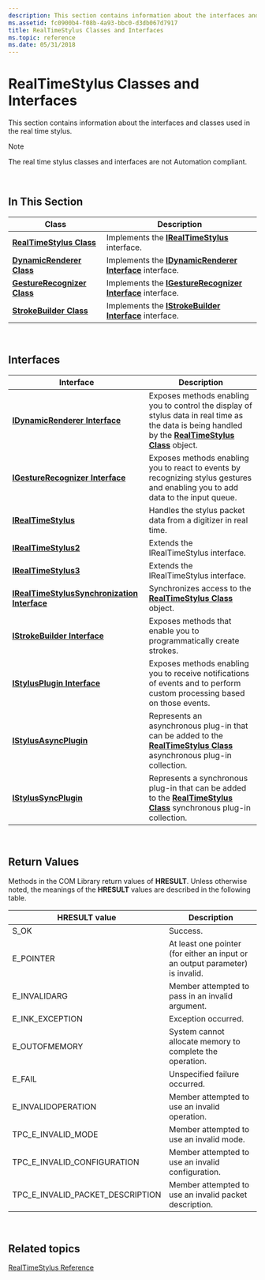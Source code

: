 ```yaml
---
description: This section contains information about the interfaces and classes used in the real time stylus.
ms.assetid: fc0900b4-f08b-4a93-bbc0-d3db067d7917
title: RealTimeStylus Classes and Interfaces
ms.topic: reference
ms.date: 05/31/2018
---
```


# RealTimeStylus Classes and Interfaces

This section contains information about the interfaces and classes used in the real time stylus.

> [!Note]  
> The real time stylus classes and interfaces are not Automation compliant.

 

## In This Section



| Class                                                      | Description                                                                                     |
|------------------------------------------------------------|-------------------------------------------------------------------------------------------------|
| [**RealTimeStylus Class**](realtimestylus-class.md)       | Implements the [**IRealTimeStylus**](/windows/desktop/api/RTSCom/nn-rtscom-irealtimestylus) interface.<br/>                 |
| [**DynamicRenderer Class**](/previous-versions/windows/desktop/legacy/ms701168(v=vs.85))     | Implements the [**IDynamicRenderer Interface**](/windows/desktop/api/RTSCom/nn-rtscom-idynamicrenderer) interface.<br/>     |
| [**GestureRecognizer Class**](gesturerecognizer-class.md) | Implements the [**IGestureRecognizer Interface**](/windows/desktop/api/RTSCom/nn-rtscom-igesturerecognizer) interface.<br/> |
| [**StrokeBuilder Class**](strokebuilder-class.md)         | Implements the [**IStrokeBuilder Interface**](/windows/desktop/api/RTSCom/nn-rtscom-istrokebuilder) interface.<br/>         |



 

## Interfaces



| Interface                                                                          | Description                                                                                                                                                                                 |
|------------------------------------------------------------------------------------|---------------------------------------------------------------------------------------------------------------------------------------------------------------------------------------------|
| [**IDynamicRenderer Interface**](/windows/desktop/api/RTSCom/nn-rtscom-idynamicrenderer)                             | Exposes methods enabling you to control the display of stylus data in real time as the data is being handled by the [**RealTimeStylus Class**](realtimestylus-class.md) object.<br/> |
| [**IGestureRecognizer Interface**](/windows/desktop/api/RTSCom/nn-rtscom-igesturerecognizer)                         | Exposes methods enabling you to react to events by recognizing stylus gestures and enabling you to add data to the input queue.<br/>                                                  |
| [**IRealTimeStylus**](/windows/desktop/api/RTSCom/nn-rtscom-irealtimestylus)                                         | Handles the stylus packet data from a digitizer in real time.<br/>                                                                                                                    |
| [**IRealTimeStylus2**](/windows/desktop/api/RTSCom/nn-rtscom-irealtimestylus2)                                       | Extends the IRealTimeStylus interface.<br/>                                                                                                                                           |
| [**IRealTimeStylus3**](/windows/desktop/api/rtscom/nn-rtscom-irealtimestylus3)                                       | Extends the IRealTimeStylus interface.<br/>                                                                                                                                           |
| [**IRealTimeStylusSynchronization Interface**](/windows/desktop/api/RTSCom/nn-rtscom-irealtimestylussynchronization) | Synchronizes access to the [**RealTimeStylus Class**](realtimestylus-class.md) object.<br/>                                                                                          |
| [**IStrokeBuilder Interface**](/windows/desktop/api/RTSCom/nn-rtscom-istrokebuilder)                                 | Exposes methods that enable you to programmatically create strokes.<br/>                                                                                                              |
| [**IStylusPlugin Interface**](/windows/desktop/api/RTSCom/nn-rtscom-istylusplugin)                                   | Exposes methods enabling you to receive notifications of events and to perform custom processing based on those events.<br/>                                                          |
| [**IStylusAsyncPlugin**](/windows/win32/api/rtscom/nn-rtscom-istylusasyncplugin)                                   | Represents an asynchronous plug-in that can be added to the [**RealTimeStylus Class**](realtimestylus-class.md) asynchronous plug-in collection.<br/>                                |
| [**IStylusSyncPlugin**](/windows/win32/api/rtscom/nn-rtscom-istylussyncplugin)                                     | Represents a synchronous plug-in that can be added to the [**RealTimeStylus Class**](realtimestylus-class.md) synchronous plug-in collection.<br/>                                   |



 

## Return Values

Methods in the COM Library return values of **HRESULT**. Unless otherwise noted, the meanings of the **HRESULT** values are described in the following table.



| HRESULT value                                   | Description                                                                              |
|-------------------------------------------------|------------------------------------------------------------------------------------------|
| S\_OK<br/>                                | Success.<br/>                                                                      |
| E\_POINTER<br/>                           | At least one pointer (for either an input or an output parameter) is invalid.<br/> |
| E\_INVALIDARG<br/>                        | Member attempted to pass in an invalid argument.<br/>                              |
| E\_INK\_EXCEPTION<br/>                    | Exception occurred.<br/>                                                           |
| E\_OUTOFMEMORY<br/>                       | System cannot allocate memory to complete the operation.<br/>                      |
| E\_FAIL<br/>                              | Unspecified failure occurred.<br/>                                                 |
| E\_INVALIDOPERATION<br/>                  | Member attempted to use an invalid operation.<br/>                                 |
| TPC\_E\_INVALID\_MODE<br/>                | Member attempted to use an invalid mode.<br/>                                      |
| TPC\_E\_INVALID\_CONFIGURATION<br/>       | Member attempted to use an invalid configuration.<br/>                             |
| TPC\_E\_INVALID\_PACKET\_DESCRIPTION<br/> | Member attempted to use an invalid packet description.<br/>                        |



 

## Related topics

<dl> <dt>

[RealTimeStylus Reference](realtimestylus-reference.md)
</dt> </dl>

 

 
